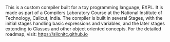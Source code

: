 This is a custom compiler built for a toy programming language, EXPL. It is made as part of a Compilers Laboratory Course at the National Institute of Technology, Calicut, India. The compiler is built in several Stages, with the initial stages handling basic expressions and variables, and the later stages extending to Classes and other object oriented concepts. For the detailed roadmap, visit: https://silcnitc.github.io 

